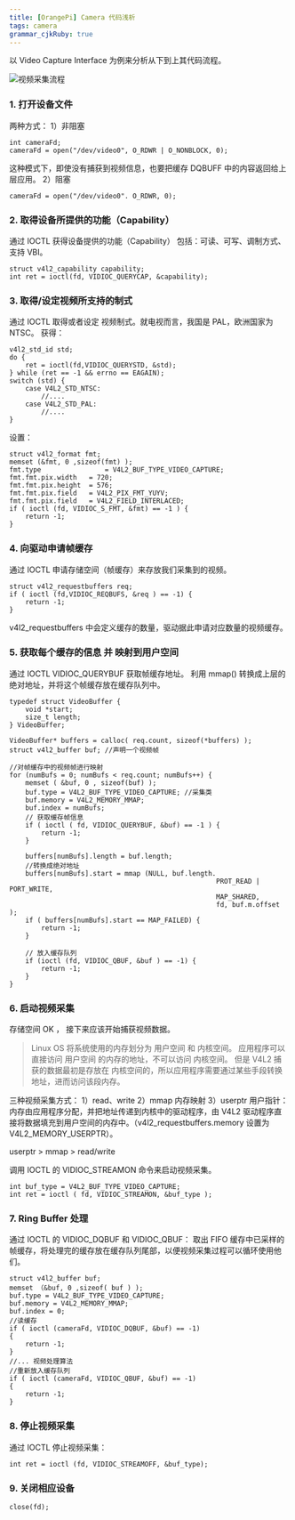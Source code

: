 ```yaml
---
title: [OrangePi] Camera 代码浅析
tags: camera
grammar_cjkRuby: true
---
```


以 Video Capture Interface 为例来分析从下到上其代码流程。

![视频采集流程][1]

### 1. 打开设备文件
两种方式：
1）非阻塞
```
int cameraFd;
cameraFd = open("/dev/video0", O_RDWR | O_NONBLOCK, 0);
```
这种模式下，即使没有捕获到视频信息，也要把缓存 DQBUFF 中的内容返回给上层应用。
2）阻塞
```
cameraFd = open("/dev/video0". O_RDWR, 0);
```
### 2. 取得设备所提供的功能（Capability）
通过 IOCTL 获得设备提供的功能（Capability） 包括：可读、可写、调制方式、支持 VBI。
```
struct v4l2_capability capability;
int ret = ioctl(fd, VIDIOC_QUERYCAP, &capability);
```

### 3.  取得/设定视频所支持的制式
通过 IOCTL 取得或者设定 视频制式。就电视而言，我国是 PAL，欧洲国家为 NTSC。
获得：
```
v4l2_std_id std;
do {
    ret = ioctl(fd,VIDIOC_QUERYSTD, &std);
} while (ret == -1 && errno == EAGAIN);
switch (std) {
    case V4L2_STD_NTSC:
	    //....
	case V4L2_STD_PAL:
	    //....
}
```
设置：
```
struct v4l2_format fmt;
memset (&fmt, 0 ,sizeof(fmt) );
fmt.type				= V4L2_BUF_TYPE_VIDEO_CAPTURE;
fmt.fmt.pix.width	= 720;
fmt.fmt.pix.height	= 576;
fmt.fmt.pix.field	= V4L2_PIX_FMT_YUYV;
fmt.fmt.pix.field	= V4L2_FIELD_INTERLACED;
if ( ioctl (fd, VIDIOC_S_FMT, &fmt) == -1 ) {
	return -1;
}
```

### 4. 向驱动申请帧缓存
通过 IOCTL 申请存储空间（帧缓存）来存放我们采集到的视频。
```
struct v4l2_requestbuffers req;
if ( ioctl (fd,VIDIOC_REQBUFS, &req ) == -1) {
    return -1;
}
```
v4l2_requestbuffers 中会定义缓存的数量，驱动据此申请对应数量的视频缓存。

### 5. 获取每个缓存的信息 并 映射到用户空间
通过 IOCTL VIDIOC_QUERYBUF 获取帧缓存地址。
利用 mmap() 转换成上层的绝对地址，并将这个帧缓存放在缓存队列中。
```
typedef struct VideoBuffer {
	void *start;
	size_t length;
} VideoBuffer;

VideoBuffer* buffers = calloc( req.count, sizeof(*buffers) );
struct v4l2_buffer buf; //声明一个视频帧

//对帧缓存中的视频帧进行映射
for (numBufs = 0; numBufs < req.count; numBufs++) {
	memset ( &buf, 0 , sizeof(buf) );
	buf.type = V4L2_BUF_TYPE_VIDEO_CAPTURE; //采集类
	buf.memory = V4L2_MEMORY_MMAP;
	buf.index = numBufs;
	// 获取缓存帧信息
	if ( ioctl ( fd, VIDIOC_QUERYBUF, &buf) == -1 ) {
		return -1;
	}
	
	buffers[numBufs].length = buf.length;
	//转换成绝对地址
	buffers[numBufs].start = mmap (NULL, buf.length. 
													PROT_READ | PORT_WRITE,
													MAP_SHARED,
													fd, buf.m.offset );
	if ( buffers[numBufs].start == MAP_FAILED) {
		return -1;
	}
	
	// 放入缓存队列
	if (ioctl (fd, VIDIOC_QBUF, &buf ) == -1) {
		return -1;
	}
}
```

### 6. 启动视频采集
存储空间 OK ， 接下来应该开始捕获视频数据。

> Linux OS 将系统使用的内存划分为 用户空间 和 内核空间。
> 应用程序可以直接访问 用户空间 的内存的地址，不可以访问 内核空间。
> 但是 V4L2 捕获的数据最初是存放在 内核空间的，所以应用程序需要通过某些手段转换地址，进而访问该段内存。

三种视频采集方式：
1）read、write
2）mmap 内存映射
3）userptr 用户指针：内存由应用程序分配，并把地址传递到内核中的驱动程序，由 V4L2 驱动程序直接将数据填充到用户空间的内存中。（v4l2_requestbuffers.memory 设置为 V4L2_MEMORY_USERPTR）。

userptr > mmap > read/write 

调用 IOCTL 的 VIDIOC_STREAMON 命令来启动视频采集。
```
int buf_type = V4L2_BUF_TYPE_VIDEO_CAPTURE;
int ret = ioctl ( fd, VIDIOC_STREAMON, &buf_type );
```

### 7. Ring Buffer 处理
通过 IOCTL 的 VIDIOC_DQBUF 和 VIDIOC_QBUF：
取出 FIFO 缓存中已采样的帧缓存，将处理完的缓存放在缓存队列尾部，以便视频采集过程可以循环使用他们。
```
struct v4l2_buffer buf;
memset （&buf, 0 ,sizeof( buf ) );
buf.type = V4L2_BUF_TYPE_VIDEO_CAPTURE;
buf.memory = V4L2_MEMORY_MMAP;
buf.index = 0;
//读缓存
if ( ioctl (cameraFd, VIDIOC_DQBUF, &buf) == -1)
{
	return -1;
}
//... 视频处理算法
//重新放入缓存队列
if ( ioctl (cameraFd, VIDIOC_QBUF, &buf) == -1)
{
	return -1;
}
```
### 8. 停止视频采集
通过 IOCTL 停止视频采集：
```
int ret = ioctl (fd, VIDIOC_STREAMOFF, &buf_type);
```
### 9. 关闭相应设备
```
close(fd);
```

  [1]: http://wx2.sinaimg.cn/large/ba061518ly1fgqotebmf2j208u08fjs0.jpg